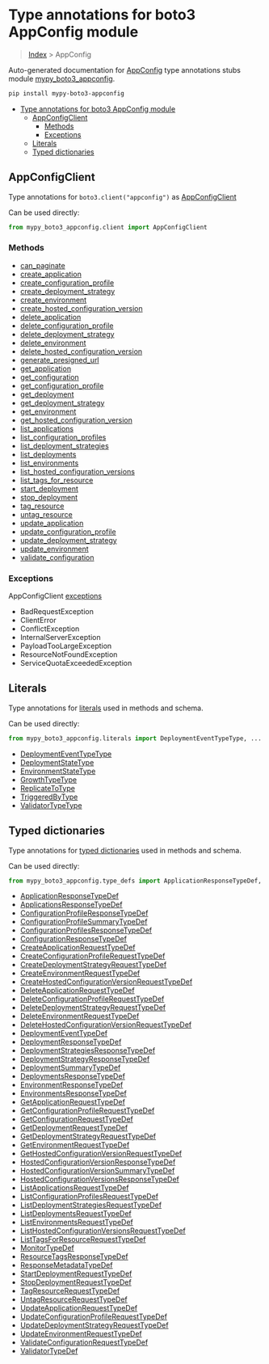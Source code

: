# Type annotations for boto3 AppConfig module

> [Index](..) > AppConfig

Auto-generated documentation for
[AppConfig](https://boto3.amazonaws.com/v1/documentation/api/latest/reference/services/appconfig.html#AppConfig)
type annotations stubs module
[mypy_boto3_appconfig](https://pypi.org/project/mypy-boto3-appconfig/).

```bash
pip install mypy-boto3-appconfig
```

- [Type annotations for boto3 AppConfig module](#type-annotations-for-boto3-appconfig-module)
  - [AppConfigClient](#appconfigclient)
    - [Methods](#methods)
    - [Exceptions](#exceptions)
  - [Literals](#literals)
  - [Typed dictionaries](#typed-dictionaries)

## AppConfigClient

Type annotations for `boto3.client("appconfig")` as
[AppConfigClient](./client.md)

Can be used directly:

```python
from mypy_boto3_appconfig.client import AppConfigClient
```

### Methods

- [can_paginate](./client.md#can_paginate)
- [create_application](./client.md#create_application)
- [create_configuration_profile](./client.md#create_configuration_profile)
- [create_deployment_strategy](./client.md#create_deployment_strategy)
- [create_environment](./client.md#create_environment)
- [create_hosted_configuration_version](./client.md#create_hosted_configuration_version)
- [delete_application](./client.md#delete_application)
- [delete_configuration_profile](./client.md#delete_configuration_profile)
- [delete_deployment_strategy](./client.md#delete_deployment_strategy)
- [delete_environment](./client.md#delete_environment)
- [delete_hosted_configuration_version](./client.md#delete_hosted_configuration_version)
- [generate_presigned_url](./client.md#generate_presigned_url)
- [get_application](./client.md#get_application)
- [get_configuration](./client.md#get_configuration)
- [get_configuration_profile](./client.md#get_configuration_profile)
- [get_deployment](./client.md#get_deployment)
- [get_deployment_strategy](./client.md#get_deployment_strategy)
- [get_environment](./client.md#get_environment)
- [get_hosted_configuration_version](./client.md#get_hosted_configuration_version)
- [list_applications](./client.md#list_applications)
- [list_configuration_profiles](./client.md#list_configuration_profiles)
- [list_deployment_strategies](./client.md#list_deployment_strategies)
- [list_deployments](./client.md#list_deployments)
- [list_environments](./client.md#list_environments)
- [list_hosted_configuration_versions](./client.md#list_hosted_configuration_versions)
- [list_tags_for_resource](./client.md#list_tags_for_resource)
- [start_deployment](./client.md#start_deployment)
- [stop_deployment](./client.md#stop_deployment)
- [tag_resource](./client.md#tag_resource)
- [untag_resource](./client.md#untag_resource)
- [update_application](./client.md#update_application)
- [update_configuration_profile](./client.md#update_configuration_profile)
- [update_deployment_strategy](./client.md#update_deployment_strategy)
- [update_environment](./client.md#update_environment)
- [validate_configuration](./client.md#validate_configuration)

### Exceptions

AppConfigClient [exceptions](./client.md#exceptions)

- BadRequestException
- ClientError
- ConflictException
- InternalServerException
- PayloadTooLargeException
- ResourceNotFoundException
- ServiceQuotaExceededException

## Literals

Type annotations for [literals](./literals.md) used in methods and schema.

Can be used directly:

```python
from mypy_boto3_appconfig.literals import DeploymentEventTypeType, ...
```

- [DeploymentEventTypeType](./literals.md#deploymenteventtypetype)
- [DeploymentStateType](./literals.md#deploymentstatetype)
- [EnvironmentStateType](./literals.md#environmentstatetype)
- [GrowthTypeType](./literals.md#growthtypetype)
- [ReplicateToType](./literals.md#replicatetotype)
- [TriggeredByType](./literals.md#triggeredbytype)
- [ValidatorTypeType](./literals.md#validatortypetype)

## Typed dictionaries

Type annotations for [typed dictionaries](./type_defs.md) used in methods and
schema.

Can be used directly:

```python
from mypy_boto3_appconfig.type_defs import ApplicationResponseTypeDef, ...
```

- [ApplicationResponseTypeDef](./type_defs.md#applicationresponsetypedef)
- [ApplicationsResponseTypeDef](./type_defs.md#applicationsresponsetypedef)
- [ConfigurationProfileResponseTypeDef](./type_defs.md#configurationprofileresponsetypedef)
- [ConfigurationProfileSummaryTypeDef](./type_defs.md#configurationprofilesummarytypedef)
- [ConfigurationProfilesResponseTypeDef](./type_defs.md#configurationprofilesresponsetypedef)
- [ConfigurationResponseTypeDef](./type_defs.md#configurationresponsetypedef)
- [CreateApplicationRequestTypeDef](./type_defs.md#createapplicationrequesttypedef)
- [CreateConfigurationProfileRequestTypeDef](./type_defs.md#createconfigurationprofilerequesttypedef)
- [CreateDeploymentStrategyRequestTypeDef](./type_defs.md#createdeploymentstrategyrequesttypedef)
- [CreateEnvironmentRequestTypeDef](./type_defs.md#createenvironmentrequesttypedef)
- [CreateHostedConfigurationVersionRequestTypeDef](./type_defs.md#createhostedconfigurationversionrequesttypedef)
- [DeleteApplicationRequestTypeDef](./type_defs.md#deleteapplicationrequesttypedef)
- [DeleteConfigurationProfileRequestTypeDef](./type_defs.md#deleteconfigurationprofilerequesttypedef)
- [DeleteDeploymentStrategyRequestTypeDef](./type_defs.md#deletedeploymentstrategyrequesttypedef)
- [DeleteEnvironmentRequestTypeDef](./type_defs.md#deleteenvironmentrequesttypedef)
- [DeleteHostedConfigurationVersionRequestTypeDef](./type_defs.md#deletehostedconfigurationversionrequesttypedef)
- [DeploymentEventTypeDef](./type_defs.md#deploymenteventtypedef)
- [DeploymentResponseTypeDef](./type_defs.md#deploymentresponsetypedef)
- [DeploymentStrategiesResponseTypeDef](./type_defs.md#deploymentstrategiesresponsetypedef)
- [DeploymentStrategyResponseTypeDef](./type_defs.md#deploymentstrategyresponsetypedef)
- [DeploymentSummaryTypeDef](./type_defs.md#deploymentsummarytypedef)
- [DeploymentsResponseTypeDef](./type_defs.md#deploymentsresponsetypedef)
- [EnvironmentResponseTypeDef](./type_defs.md#environmentresponsetypedef)
- [EnvironmentsResponseTypeDef](./type_defs.md#environmentsresponsetypedef)
- [GetApplicationRequestTypeDef](./type_defs.md#getapplicationrequesttypedef)
- [GetConfigurationProfileRequestTypeDef](./type_defs.md#getconfigurationprofilerequesttypedef)
- [GetConfigurationRequestTypeDef](./type_defs.md#getconfigurationrequesttypedef)
- [GetDeploymentRequestTypeDef](./type_defs.md#getdeploymentrequesttypedef)
- [GetDeploymentStrategyRequestTypeDef](./type_defs.md#getdeploymentstrategyrequesttypedef)
- [GetEnvironmentRequestTypeDef](./type_defs.md#getenvironmentrequesttypedef)
- [GetHostedConfigurationVersionRequestTypeDef](./type_defs.md#gethostedconfigurationversionrequesttypedef)
- [HostedConfigurationVersionResponseTypeDef](./type_defs.md#hostedconfigurationversionresponsetypedef)
- [HostedConfigurationVersionSummaryTypeDef](./type_defs.md#hostedconfigurationversionsummarytypedef)
- [HostedConfigurationVersionsResponseTypeDef](./type_defs.md#hostedconfigurationversionsresponsetypedef)
- [ListApplicationsRequestTypeDef](./type_defs.md#listapplicationsrequesttypedef)
- [ListConfigurationProfilesRequestTypeDef](./type_defs.md#listconfigurationprofilesrequesttypedef)
- [ListDeploymentStrategiesRequestTypeDef](./type_defs.md#listdeploymentstrategiesrequesttypedef)
- [ListDeploymentsRequestTypeDef](./type_defs.md#listdeploymentsrequesttypedef)
- [ListEnvironmentsRequestTypeDef](./type_defs.md#listenvironmentsrequesttypedef)
- [ListHostedConfigurationVersionsRequestTypeDef](./type_defs.md#listhostedconfigurationversionsrequesttypedef)
- [ListTagsForResourceRequestTypeDef](./type_defs.md#listtagsforresourcerequesttypedef)
- [MonitorTypeDef](./type_defs.md#monitortypedef)
- [ResourceTagsResponseTypeDef](./type_defs.md#resourcetagsresponsetypedef)
- [ResponseMetadataTypeDef](./type_defs.md#responsemetadatatypedef)
- [StartDeploymentRequestTypeDef](./type_defs.md#startdeploymentrequesttypedef)
- [StopDeploymentRequestTypeDef](./type_defs.md#stopdeploymentrequesttypedef)
- [TagResourceRequestTypeDef](./type_defs.md#tagresourcerequesttypedef)
- [UntagResourceRequestTypeDef](./type_defs.md#untagresourcerequesttypedef)
- [UpdateApplicationRequestTypeDef](./type_defs.md#updateapplicationrequesttypedef)
- [UpdateConfigurationProfileRequestTypeDef](./type_defs.md#updateconfigurationprofilerequesttypedef)
- [UpdateDeploymentStrategyRequestTypeDef](./type_defs.md#updatedeploymentstrategyrequesttypedef)
- [UpdateEnvironmentRequestTypeDef](./type_defs.md#updateenvironmentrequesttypedef)
- [ValidateConfigurationRequestTypeDef](./type_defs.md#validateconfigurationrequesttypedef)
- [ValidatorTypeDef](./type_defs.md#validatortypedef)
